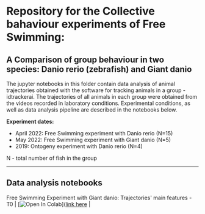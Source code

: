 # Repository for the Collective bahaviour experiments of Free Swimming:
## A Comparison of group behaviour in two species: Danio rerio (zebrafish) and Giant danio

The jupyter notebooks in this folder contain data analysis of animal trajectories obtained with the software for tracking animals in a group - idtrackerai.
The trajectories of all animals in each group were obtained from the videos recorded in laboratory conditions.
Experimental conditions, as well as data analysis pipeline are described in the notebooks below. 

<strong>Experiment dates:</strong>

* April 2022: Free Swimming experiment with Danio rerio (N=15)
* May 2022: Free Swimming experiment with Giant danio (N=5)
* 2019: Ontogeny experiment with Danio rerio (N=4)

N - total number of fish in the group
___

## Data analysis notebooks
Free Swimming Experiment with Giant danio: Trajectories' main features - T0 | [![Open In Colab](https://colab.research.google.com/assets/colab-badge.svg)]([link here](https://colab.research.google.com/drive/1zdjIDfYdE1TJ09DNxf62aHNHUrA4Yzzm?authuser=1#scrollTo=IEqTMwkCd5G6) |
